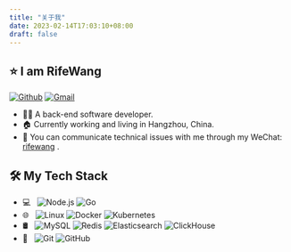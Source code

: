 ```yaml
---
title: "关于我"
date: 2023-02-14T17:03:10+08:00
draft: false
---
```


## ⭐ I am RifeWang

[![Github](https://img.shields.io/badge/-Github-000?style=flat&logo=Github&logoColor=white)](https://github.com/RifeWang)   [![Gmail](https://img.shields.io/badge/-rifewang@gmail.com-c14438?style=flat&logo=Gmail&logoColor=white&link=mailto:rifewang@gmail.com)](mailto:rifewang@gmail.com)

- 🧑‍💻 A back-end software developer.
- 🏠 Currently working and living in Hangzhou, China.
- 💬 You can communicate technical issues with me through my WeChat: [rifewang](./Wechat-rifewang.jpeg) .

## 🛠 My Tech Stack

- 💻 &#160; ![Node.js](https://img.shields.io/badge/-Node.js-333333?style=flat&logo=node.js)    ![Go](https://img.shields.io/badge/-Go-333333?style=flat&logo=Go)
- 🌐 &#160; ![Linux](https://img.shields.io/badge/-Linux-333333?style=flat&logo=Linux)  ![Docker](https://img.shields.io/badge/-Docker-333333?style=flat&logo=Docker)  ![Kubernetes](https://img.shields.io/badge/-Kubernetes-333333?style=flat&logo=Kubernetes)
- 🛢 &#160; ![MySQL](https://img.shields.io/badge/-MySQL-333333?style=flat&logo=mysql)  ![Redis](https://img.shields.io/badge/-Redis-333333?style=flat&logo=redis)  ![Elasticsearch](https://img.shields.io/badge/-Elasticsearch-333333?style=flat&logo=Elasticsearch)  ![ClickHouse](https://img.shields.io/badge/-ClickHouse-333333?style=flat&logo=ClickHouse)
- 🔧 &#160; ![Git](https://img.shields.io/badge/-Git-333333?style=flat&logo=git)    ![GitHub](https://img.shields.io/badge/-GitHub-333333?style=flat&logo=github)
